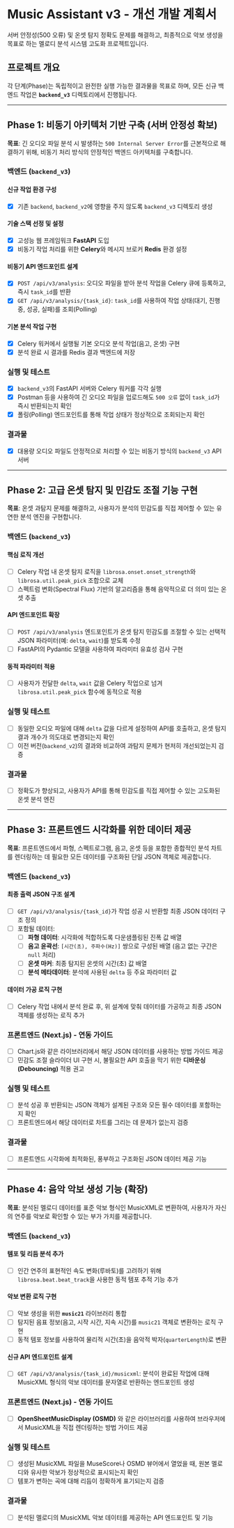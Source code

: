 # Music Assistant v3 - 개선 개발 계획서

서버 안정성(500 오류) 및 온셋 탐지 정확도 문제를 해결하고, 최종적으로 악보 생성을 목표로 하는 멜로디 분석 시스템 고도화 프로젝트입니다.

## 프로젝트 개요

각 단계(Phase)는 독립적이고 완전한 실행 가능한 결과물을 목표로 하며, 모든 신규 백엔드 작업은 **`backend_v3`** 디렉토리에서 진행됩니다.

---

## Phase 1: 비동기 아키텍처 기반 구축 (서버 안정성 확보)

**목표**: 긴 오디오 파일 분석 시 발생하는 `500 Internal Server Error`를 근본적으로 해결하기 위해, 비동기 처리 방식의 안정적인 백엔드 아키텍처를 구축합니다.

### 백엔드 (`backend_v3`)

#### 신규 작업 환경 구성

- [x] 기존 `backend`, `backend_v2`에 영향을 주지 않도록 `backend_v3` 디렉토리 생성

#### 기술 스택 선정 및 설정

- [x] 고성능 웹 프레임워크 **FastAPI** 도입
- [x] 비동기 작업 처리를 위한 **Celery**와 메시지 브로커 **Redis** 환경 설정

#### 비동기 API 엔드포인트 설계

- [x] `POST /api/v3/analysis`: 오디오 파일을 받아 분석 작업을 Celery 큐에 등록하고, 즉시 `task_id`를 반환
- [x] `GET /api/v3/analysis/{task_id}`: `task_id`를 사용하여 작업 상태(대기, 진행 중, 성공, 실패)를 조회(Polling)

#### 기본 분석 작업 구현

- [x] Celery 워커에서 실행될 기본 오디오 분석 작업(음고, 온셋) 구현
- [x] 분석 완료 시 결과를 Redis 결과 백엔드에 저장

### 실행 및 테스트

- [x] `backend_v3`의 FastAPI 서버와 Celery 워커를 각각 실행
- [x] Postman 등을 사용하여 긴 오디오 파일을 업로드해도 `500 오류` 없이 `task_id`가 즉시 반환되는지 확인
- [x] 폴링(Polling) 엔드포인트를 통해 작업 상태가 정상적으로 조회되는지 확인

### 결과물

- [x] 대용량 오디오 파일도 안정적으로 처리할 수 있는 비동기 방식의 `backend_v3` API 서버

---

## Phase 2: 고급 온셋 탐지 및 민감도 조절 기능 구현

**목표**: 온셋 과탐지 문제를 해결하고, 사용자가 분석의 민감도를 직접 제어할 수 있는 유연한 분석 엔진을 구현합니다.

### 백엔드 (`backend_v3`)

#### 핵심 로직 개선

- [ ] Celery 작업 내 온셋 탐지 로직을 `librosa.onset.onset_strength`와 `librosa.util.peak_pick` 조합으로 교체
- [ ] 스펙트럼 변화(Spectral Flux) 기반의 알고리즘을 통해 음악적으로 더 의미 있는 온셋 추출

#### API 엔드포인트 확장

- [ ] `POST /api/v3/analysis` 엔드포인트가 온셋 탐지 민감도를 조절할 수 있는 선택적 JSON 파라미터(예: `delta`, `wait`)를 받도록 수정
- [ ] FastAPI의 Pydantic 모델을 사용하여 파라미터 유효성 검사 구현

#### 동적 파라미터 적용

- [ ] 사용자가 전달한 `delta`, `wait` 값을 Celery 작업으로 넘겨 `librosa.util.peak_pick` 함수에 동적으로 적용

### 실행 및 테스트

- [ ] 동일한 오디오 파일에 대해 `delta` 값을 다르게 설정하여 API를 호출하고, 온셋 탐지 결과 개수가 의도대로 변경되는지 확인
- [ ] 이전 버전(`backend_v2`)의 결과와 비교하여 과탐지 문제가 현저히 개선되었는지 검증

### 결과물

- [ ] 정확도가 향상되고, 사용자가 API를 통해 민감도를 직접 제어할 수 있는 고도화된 온셋 분석 엔진

---

## Phase 3: 프론트엔드 시각화를 위한 데이터 제공

**목표**: 프론트엔드에서 파형, 스펙트로그램, 음고, 온셋 등을 포함한 종합적인 분석 차트를 렌더링하는 데 필요한 모든 데이터를 구조화된 단일 JSON 객체로 제공합니다.

### 백엔드 (`backend_v3`)

#### 최종 출력 JSON 구조 설계

- [ ] `GET /api/v3/analysis/{task_id}`가 작업 성공 시 반환할 최종 JSON 데이터 구조 정의
- [ ] 포함될 데이터:
  - [ ] **파형 데이터**: 시각화에 적합하도록 다운샘플링된 진폭 값 배열
  - [ ] **음고 윤곽선**: `[시간(초), 주파수(Hz)]` 쌍으로 구성된 배열 (음고 없는 구간은 `null` 처리)
  - [ ] **온셋 마커**: 최종 탐지된 온셋의 시간(초) 값 배열
  - [ ] **분석 메타데이터**: 분석에 사용된 `delta` 등 주요 파라미터 값

#### 데이터 가공 로직 구현

- [ ] Celery 작업 내에서 분석 완료 후, 위 설계에 맞춰 데이터를 가공하고 최종 JSON 객체를 생성하는 로직 추가

### 프론트엔드 (Next.js) - 연동 가이드

- [ ] Chart.js와 같은 라이브러리에서 해당 JSON 데이터를 사용하는 방법 가이드 제공
- [ ] 민감도 조절 슬라이더 UI 구현 시, 불필요한 API 호출을 막기 위한 **디바운싱(Debouncing)** 적용 권고

### 실행 및 테스트

- [ ] 분석 성공 후 반환되는 JSON 객체가 설계된 구조와 모든 필수 데이터를 포함하는지 확인
- [ ] 프론트엔드에서 해당 데이터로 차트를 그리는 데 문제가 없는지 검증

### 결과물

- [ ] 프론트엔드 시각화에 최적화된, 풍부하고 구조화된 JSON 데이터 제공 기능

---

## Phase 4: 음악 악보 생성 기능 (확장)

**목표**: 분석된 멜로디 데이터를 표준 악보 형식인 MusicXML로 변환하여, 사용자가 자신의 연주를 악보로 확인할 수 있는 부가 가치를 제공합니다.

### 백엔드 (`backend_v3`)

#### 템포 및 리듬 분석 추가

- [ ] 인간 연주의 표현적인 속도 변화(루바토)를 고려하기 위해 `librosa.beat.beat_track`을 사용한 동적 템포 추적 기능 추가

#### 악보 변환 로직 구현

- [ ] 악보 생성을 위한 **`music21`** 라이브러리 통합
- [ ] 탐지된 음표 정보(음고, 시작 시간, 지속 시간)를 `music21` 객체로 변환하는 로직 구현
- [ ] 동적 템포 정보를 사용하여 물리적 시간(초)을 음악적 박자(`quarterLength`)로 변환

#### 신규 API 엔드포인트 설계

- [ ] `GET /api/v3/analysis/{task_id}/musicxml`: 분석이 완료된 작업에 대해 MusicXML 형식의 악보 데이터를 문자열로 반환하는 엔드포인트 생성

### 프론트엔드 (Next.js) - 연동 가이드

- [ ] **OpenSheetMusicDisplay (OSMD)** 와 같은 라이브러리를 사용하여 브라우저에서 MusicXML을 직접 렌더링하는 방법 가이드 제공

### 실행 및 테스트

- [ ] 생성된 MusicXML 파일을 MuseScore나 OSMD 뷰어에서 열었을 때, 원본 멜로디와 유사한 악보가 정상적으로 표시되는지 확인
- [ ] 템포가 변하는 곡에 대해 리듬이 정확하게 표기되는지 검증

### 결과물

- [ ] 분석된 멜로디의 MusicXML 악보 데이터를 제공하는 API 엔드포인트 및 기능
